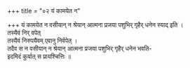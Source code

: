 +++
title = "०२ यं कामयेत न"

+++
यं कामयेत न वसीयान् न श्रेयान् आत्मना प्रजया पशुभिर् गृहैर् धनेन स्याद् इति ।  
तस्यैवं निर् वपेत्  
तस्यैवं निरुपयैवम् एवानु निर्वपेत् ।  
तदैव स न वसीयान् न श्रेयान् आत्मना प्रजया पशुभिर् गृहैर् धनेन भवति-  
इदमिदं कुर्यात् स प्रायश्चित्तिः ॥
